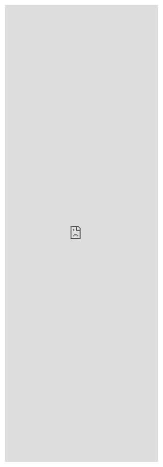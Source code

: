 <iframe width="100%" height="1500" frameborder="0"
  src="https://observablehq.com/embed/31a43107a7f9f29f?cell=*&api_key=cf5731912b1d844fea33dcdee97c53267943f363"></iframe>